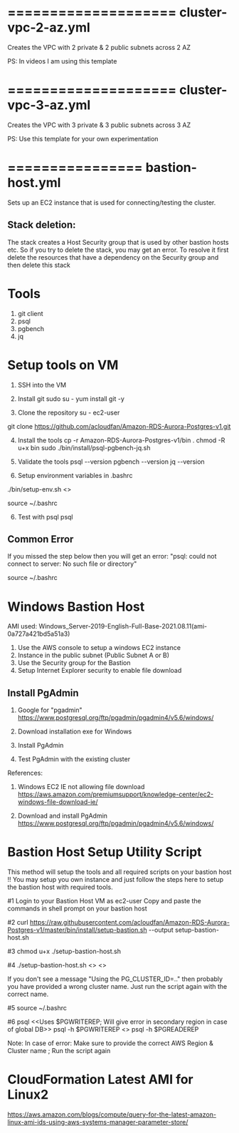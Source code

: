 ====================
cluster-vpc-2-az.yml
====================
Creates the VPC with 2 private & 2 public subnets across 2 AZ

PS: In videos I am using this template

====================
cluster-vpc-3-az.yml
====================
Creates the VPC with 3 private & 3 public subnets across 3 AZ

PS: Use this template for your own experimentation

================
bastion-host.yml
================
Sets up an EC2 instance that is used for connecting/testing the cluster. 

Stack deletion: 
---------------
The stack creates a Host Security group that is used by other bastion hosts etc. So if you try to delete the stack, you may get an error. To resolve it first delete the resources that have a dependency on the Security group and then delete this stack 


Tools
=====
1. git client
2. psql
3. pgbench
4. jq


Setup tools on VM
=================
1. SSH into the VM

2. Install git
sudo su -
yum install git -y

3. Clone the repository
su - ec2-user

git clone https://github.com/acloudfan/Amazon-RDS-Aurora-Postgres-v1.git

4. Install the tools
cp -r Amazon-RDS-Aurora-Postgres-v1/bin .
chmod -R u+x bin
sudo ./bin/install/psql-pgbench-jq.sh

5. Validate the tools
psql --version
pgbench --version
jq --version

6. Setup environment variables in .bashrc

./bin/setup-env.sh  <<AWS REGION>>

source ~/.bashrc

6. Test with psql
psql

Common Error
------------
If you missed the step below then you will get an error: 
"psql: could not connect to server: No such file or directory"

source ~/.bashrc






Windows Bastion Host
====================
AMI used:
Windows_Server-2019-English-Full-Base-2021.08.11(ami-0a727a421bd5a51a3)

1. Use the AWS console to setup a windows EC2 instance
2. Instance in the public subnet  (Public Subnet A or B)
3. Use the Security group for the Bastion
4. Setup Internet Explorer security to enable file download

Install PgAdmin
---------------
1. Google for "pgadmin"
https://www.postgresql.org/ftp/pgadmin/pgadmin4/v5.6/windows/

2. Download installation exe for Windows
3. Install PgAdmin
4. Test PgAdmin with the existing cluster

References:
1. Windows EC2 IE not allowing file download
https://aws.amazon.com/premiumsupport/knowledge-center/ec2-windows-file-download-ie/

2. Download and install PgAdmin
https://www.postgresql.org/ftp/pgadmin/pgadmin4/v5.6/windows/



Bastion Host Setup Utility Script
==================================
This method will setup the tools and all required scripts on your bastion host !! You may setup you own instance and just follow the steps here to setup the bastion host with required tools.


#1 Login to your Bastion Host VM as ec2-user
Copy and paste the commands in shell prompt on your bastion host

#2
curl https://raw.githubusercontent.com/acloudfan/Amazon-RDS-Aurora-Postgres-v1/master/bin/install/setup-bastion.sh --output setup-bastion-host.sh 

#3
chmod u+x ./setup-bastion-host.sh 

#4
./setup-bastion-host.sh <<Provide AWS Region>>   <<Provide DB Cluster ID>>

If you don't see a message "Using the PG_CLUSTER_ID=.." then probably you have provided a wrong cluster name. Just run the script again with the correct name.

#5
source ~/.bashrc

#6
psql                                  <<Uses $PGWRITEREP; Will give error in secondary region in case of global DB>>
psql    -h $PGWRITEREP                <<Will give error in secondary region in case of global DB>>
psql    -h $PGREADEREP

Note: 
In case of error: Make sure to provide the correct AWS Region & Cluster name ; Run the script again



CloudFormation Latest AMI for Linux2
====================================
https://aws.amazon.com/blogs/compute/query-for-the-latest-amazon-linux-ami-ids-using-aws-systems-manager-parameter-store/

